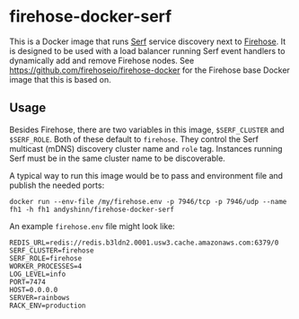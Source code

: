 # firehose-docker-serf

This is a Docker image that runs [Serf][serf] service discovery next to [Firehose][firehose]. It is designed to be used with a load balancer running Serf event handlers to dynamically add and remove Firehose nodes. See https://github.com/firehoseio/firehose-docker for the Firehose base Docker image that this is based on.

## Usage

Besides Firehose, there are two variables in this image, `$SERF_CLUSTER` and `$SERF_ROLE`. Both of these default to `firehose`. They control the Serf multicast (mDNS) discovery cluster name and `role` tag. Instances running Serf must be in the same cluster name to be discoverable.

A typical way to run this image would be to pass and environment file and publish the needed ports:

`docker run --env-file /my/firehose.env -p 7946/tcp -p 7946/udp --name fh1 -h fh1 andyshinn/firehose-docker-serf`

An example `firehose.env` file might look like:

    REDIS_URL=redis://redis.b3ldn2.0001.usw3.cache.amazonaws.com:6379/0
    SERF_CLUSTER=firehose
    SERF_ROLE=firehose
    WORKER_PROCESSES=4
    LOG_LEVEL=info
    PORT=7474
    HOST=0.0.0.0
    SERVER=rainbows
    RACK_ENV=production

[firehose]: http://firehose.io/
[serf]: http://www.serfdom.io/
